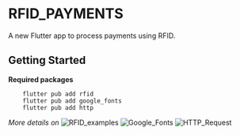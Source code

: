 # RFID_PAYMENTS

A new Flutter app to process payments using RFID.

## Getting Started

**Required packages**
```
    flutter pub add rfid
    flutter pub add google_fonts
    flutter pub add http
```

*More details on*
![RFID_examples](https://pub.dev/packages/rfid/example)
![Google_Fonts](https://pub.dev/packages/google_fonts/example)
![HTTP_Request](https://pub.dev/packages/http/example)

